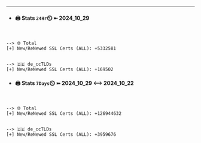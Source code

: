 

---
- #### 🖨️ **Stats** `24Hr`⏲️ ➼ 2024_10_29
```console


--> 🌐 Total
[+] New/ReNewed SSL Certs (ALL): +5332581


--> 🇩🇪 de_ccTLDs
[+] New/ReNewed SSL Certs (ALL): +169502

```

- #### 🖨️ **Stats** `7Days`⏲️ ➼ 2024_10_29 <--> 2024_10_22
```console


--> 🌐 Total
[+] New/ReNewed SSL Certs (ALL): +126944632


--> 🇩🇪 de_ccTLDs
[+] New/ReNewed SSL Certs (ALL): +3959676

```

